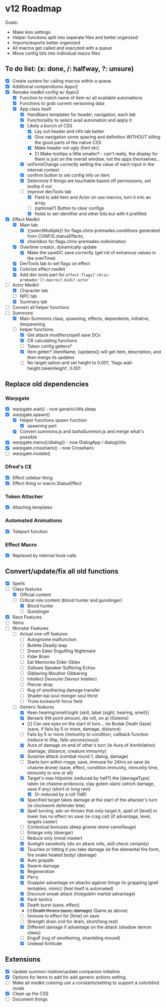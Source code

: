# v12 Roadmap
Goals:
- Make less settings
- Helper functions split into seperate files and better organized
- Imports/exports better organized
- All macros get called and executed with a queue
- Move config bits into individual macro files

## To do list: (x: done, /: halfway, ?: unsure)
- [x] Create system for calling macros within a queue
- [x] Additional compendiums Appv2
- [x] Remake medkit config w/ Appv2
    - [x] Function to match name of item w/ all available automations
    - [x] Functions to grab current versioning data
    - [x] App class itself
        - [x] Handlbars templates for header, navigation, each tab
        - [x] Functionality to select avail automation and apply it
        - [x] Likely a bunch of CSS
            - [x] Lay out header and info tab better
            - [x] Give navigation some spacing and definition WITHOUT killing the good parts of the native CSS
            - [x] Make header not ugly (font etc)
            - [!] Make tooltips a little smaller? - can't really, the display for them is just on the overall window, not the apps themselves...
        - [x] onFormChange correctly setting the value of each input in the internal context
        - [x] confirm button to set config info on item
        - [x] Determine if things are touchable based off permissions, set tooltip if not
        - [ ] Improve devTools tab
            - [x] Field to add Item and Actor on use macros, turn it into an array.
            - [ ] (optional?) Button to clear configs
            - [x] fields to set identifier and other bits but with it prefilled
- [x] Effect Medkit
    - [x] Main tab 
        - [x] {{selectMultiple}} for flags.chris-premades.conditions generated from CONFIG.statusEffects, 
        - [x] checkbox for flags.chris-premades.noAnimation
    - [x] Overtime creator, dynamically update
        - [x] Make the saveDC save correctly (get rid of extranous values in the overTime)
    - [x] DevTools tab to set flags on effect
    - [x] Colorize effect medkit
    - [x] Add dev tools part for `effect.flags['chris-premades']?.macros?.midi?.actor`
- [ ] Actor Medkit
    - [x] Character tab
    - [ ] NPC tab
    - [x] Summary tab
- [ ] Convert all helper functions
- [ ] Summons
    - [x] Main Summons class, spawning, effects, dependents, initiative, despawning
    - [ ] helper functions
        - [x] Get attack modifiers/spell save DCs
        - [x] CR calculating functions
        - [ ] Token config getters?
        - [x] Item getter? (itemName, {updates}) will get item, description, and then merge its updates
        - [ ] No target option and set height to 0.001, 'flags.wall-height.tokenHeight', 0.001
  
## Replace old dependencies
### Warpgate
- [x] warpgate.wait() - now genericUtils.sleep
- [x] warpgate.spawn()
    - [x] Helper functions spawn function
        - [x] spawning part
    - [x] Convert summons.js and tashaSummon.js and merge what's possible
- [x] warpgate.menu()/dialog() - now DialogApp / dialogUtils
- [x] warpgate.crosshairs() - now Crosshairs
- [ ] warpgate.mutate()
### Dfred's CE
- [x] Effect sidebar thing
- [x] Effect thing or macro.StatusEffect
### Token Attacher
- [x] Attachng templates
### Automated Animations
- [x] Teleport function
### Effect Macro
- [x] Replaced by internal hook calls
  
## Convert/update/fix all old functions
- [x] Spells
- [ ] Class features
    - [x] Official content
    - [ ] Critical role content (blood hunter and gunslinger)
        - [x] Blood hunter
        - [ ] Gunslinger
- [x] Race Features
- [ ] Items
- [ ] Monster Features
    - [ ] Actual one-off features
        - [ ] Autognome malfunction
        - [ ] Bulette Deadly leap
        - [ ] Dream Eater Engulfing Nightmare
        - [ ] Elder Brain
        - [ ] Eat Memories Elder Oblex
        - [ ] Gallows Speaker Suffering Echos
        - [ ] Gibbering Mouther Gibbering
        - [ ] Intellect Devourer Devour Intellect
        - [ ] Piercer drop
        - [ ] Rug of smothering damage transfer
        - [ ] Shader-kai soul monger soul thirst
        - [ ] Trixie tockworth force field
    - [ ] Generic features
        - [x] Keen hearing/smell/sight {skill, label {sight, hearing, smell}}
        - [x] Berserk (Hit point amount, die roll, on a) (Golems)
        - [/] Can see eyes on the start of turn... (ie Bodak Death Gaze) (save, if fails by 5 or more, damage, distance)
        - [ ] Fails by 5 or more (immunity to condition, callback function (reduce to 0hp, falls unconscious))
        - [x] Aura of damage on end of other's turn (ie Aura of Annihilation) (damage, distance, creature immunity)
        - [x] Surprise attack (combat round 1, dialog, damage)
        - [ ] Starts turn within rnage, save, immune for 24hrs on save (ie chasme drone) (save, effect, condition immunity, immunity time, immunity to one or all)
        - [x] Target's max  hitpoints (reduced by half?) the [damageType] taken (ie chasme proboscis, clay golem slam) (which damage, save if any) (short or long rest)
            - [x] Or reduced by a roll (1d6) 
        - [x] Specified target takes damage at the start of the attacker's turn (ie clockwork defender bite)
        - [x] Spell turning, adv on throws that only target it, spell of [level] or lower has no effect on save (ie crag cat) (if advantage, level, targets caster)
        - [ ] Contextual bonuses (deep gnome stone camoflauge)
        - [ ] Enlarge only (duergar)
        - [ ] Reduce only (mind master)
        - [x] Sunlight sensitivity (dis on attack rolls, skill check certainly)
        - [x] Touches or hitting it you take damage (ie fire elemental fire form, fire snake heated body) (damage)
        - [x] Auto grapple
        - [x] Swarm damage
        - [x] Regeneration
        - [x] Parry
        - [x] Grappler advantage on attacks against things its grappling (grell tentables, mimic) (feat itself is automated)
        - [x] Discount sneak attack (hobgoblin martial advantage)
        - [x] Pack tactics
        - [x] Death burst (save, effect)
        - ~~[ ] Death throes (save, damage)~~ (Same as above)
        - [ ] Immune to effect for [time] on save
        - [ ] Strength drain (roll for drain, short/long rest)
        - [x] Different damage if advantage on the attack (shadow demon claws)
        - [ ] Engulf (rug of smothering, shambling mound)
        - [x] Undead fortitude 
  
## Extensions
- [x] Update summon iniative/update companion initiative
- [x] Options for items to add for add generic actions setting
- [ ] Make all medkit coloring use a constants/setting to support a colorblind mode
- [x] Clean up the CSS
- [ ] Document things